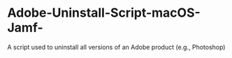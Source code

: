 # Adobe-Uninstall-Script-macOS-Jamf-
A script used to uninstall all versions of an Adobe product (e.g., Photoshop)
